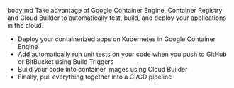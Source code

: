 body:md
Take advantage of Google Container Engine, Container Registry and Cloud Builder to automatically test, build, and deploy your applications in the cloud.
- Deploy your containerized apps on Kubernetes in Google Container Engine
- Add automatically run unit tests on your code when you push to GitHub or BitBucket using Build Triggers
- Build your code into container images using Cloud Builder
- Finally, pull everything together into a CI/CD pipeline

